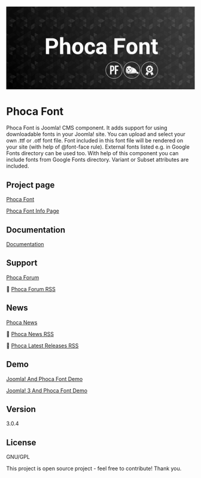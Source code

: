 



![Phoca Font](https://github.com/PhocaCz/PhocaFont/blob/master/phocafont.png)

# Phoca Font



Phoca Font is Joomla! CMS component. It adds support for using downloadable fonts in your Joomla! site. You can upload and select your own .ttf or .otf font file. Font included in this font file will be rendered on your site (with help of @font-face rule). External fonts listed e.g. in Google Fonts directory can be used too. With help of this component you can include fonts from Google Fonts directory. Variant or Subset attributes are included.



## Project page

[Phoca Font](https://www.phoca.cz/phocafont)

[Phoca Font Info Page](https://www.phoca.cz/project/phocafont-joomla-font)



## Documentation

[Documentation](https://www.phoca.cz/documentation/category/55-phoca-font-component)



## Support

[Phoca Forum](https://www.phoca.cz/forum)

:bell: [Phoca Forum RSS](https://www.phoca.cz/forum/app.php/feed)



## News

[Phoca News](https://www.phoca.cz/news)

:bell: [Phoca News RSS](https://www.phoca.cz/news?format=feed&type=rss)

:bell: [Phoca Latest Releases RSS](https://www.phoca.cz/download/feed/111?format=feed&type=rss)



## Demo

[Joomla! And Phoca Font Demo](https://www.phoca.cz/demo/phoca-font-demo)

[Joomla! 3 And Phoca Font Demo](https://www.phoca.cz/joomla3demo/phoca-font-demo)



## Version

3.0.4



## License

GNU/GPL



This project is open source project - feel free to contribute! Thank you.

